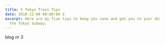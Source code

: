 ```yaml
---
title: 5 Tokyo Train Tips
date: 2018-12-08 00:00:00 Z
excerpt: Here are my five tips to keep you sane and get you to your destination on
  the Tokyo Subway.
---
```


blog nr 3